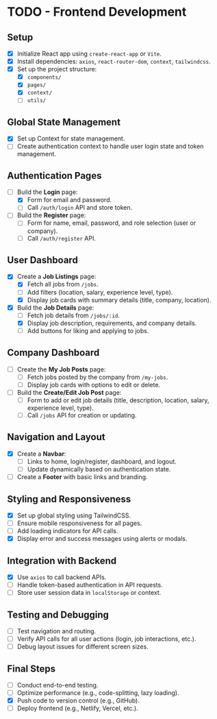 # TODO - Frontend Development

## **Setup**

- [x] Initialize React app using `create-react-app` or `Vite`.
- [x] Install dependencies: `axios`, `react-router-dom`, `context`, `tailwindcss`.
- [x] Set up the project structure:
  - [x] `components/`
  - [x] `pages/`
  - [x] `context/`
  - [ ] `utils/`

## **Global State Management**

- [x] Set up Context for state management.
- [ ] Create authentication context to handle user login state and token management.

## **Authentication Pages**

- [ ] Build the **Login** page:
  - [x] Form for email and password.
  - [ ] Call `/auth/login` API and store token.
- [ ] Build the **Register** page:
  - [ ] Form for name, email, password, and role selection (user or company).
  - [ ] Call `/auth/register` API.

## **User Dashboard**

- [x] Create a **Job Listings** page:
  - [x] Fetch all jobs from `/jobs`.
  - [ ] Add filters (location, salary, experience level, type).
  - [x] Display job cards with summary details (title, company, location).
- [x] Build the **Job Details** page:
  - [ ] Fetch job details from `/jobs/:id`.
  - [x] Display job description, requirements, and company details.
  - [ ] Add buttons for liking and applying to jobs.

## **Company Dashboard**

- [ ] Create the **My Job Posts** page:
  - [ ] Fetch jobs posted by the company from `/my-jobs`.
  - [ ] Display job cards with options to edit or delete.
- [ ] Build the **Create/Edit Job Post** page:
  - [ ] Form to add or edit job details (title, description, location, salary, experience level, type).
  - [ ] Call `/jobs` API for creation or updating.

## **Navigation and Layout**

- [x] Create a **Navbar**:
  - [ ] Links to home, login/register, dashboard, and logout.
  - [ ] Update dynamically based on authentication state.
- [ ] Create a **Footer** with basic links and branding.

## **Styling and Responsiveness**

- [x] Set up global styling using TailwindCSS.
- [ ] Ensure mobile responsiveness for all pages.
- [ ] Add loading indicators for API calls.
- [x] Display error and success messages using alerts or modals.

## **Integration with Backend**

- [x] Use `axios` to call backend APIs.
- [ ] Handle token-based authentication in API requests.
- [ ] Store user session data in `localStorage` or context.

## **Testing and Debugging**

- [ ] Test navigation and routing.
- [ ] Verify API calls for all user actions (login, job interactions, etc.).
- [ ] Debug layout issues for different screen sizes.

## **Final Steps**

- [ ] Conduct end-to-end testing.
- [ ] Optimize performance (e.g., code-splitting, lazy loading).
- [x] Push code to version control (e.g., GitHub).
- [ ] Deploy frontend (e.g., Netlify, Vercel, etc.).
